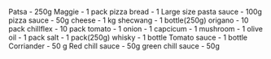 Patsa - 250g 
Maggie - 1 pack
pizza bread - 1 Large size
pasta sauce - 100g 
pizza sauce - 50g
cheese - 1 kg
shecwang - 1 bottle(250g)
origano - 10 pack
chillflex - 10 pack
tomato - 1
onion - 1
capcicum - 1
mushroom - 1
olive oil - 1 pack
salt - 1 pack(250g)
whisky - 1 bottle
Tomato sauce - 1 bottle
Corriander - 50 g
Red chill sauce - 50g
green chill sauce - 50g